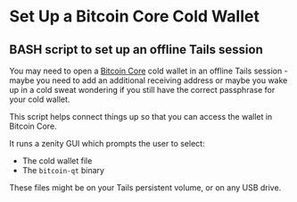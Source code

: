 Set Up a Bitcoin Core Cold Wallet
=================================
## BASH script to set up an offline Tails session

You may need to open a [Bitcoin Core](https://bitcoin.org/en/bitcoin-core/) cold wallet in an offline Tails session - maybe you need to add an additional receiving address or maybe you wake up in a cold sweat wondering if you still have the correct passphrase for your cold wallet.

This script helps connect things up so that you can access the wallet in Bitcoin Core.

It runs a zenity GUI which prompts the user to select:
* The cold wallet file
* The `bitcoin-qt` binary

These files might be on your Tails persistent volume, or on any USB drive.
